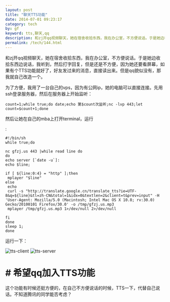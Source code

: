 ```yaml
---
layout: post
title: "聊天TTS功能"
date: 2014-07-01 09:23:17
category: tech
by: gf
keyword: tts,聊天,qq
description: 和zj开qq视频聊天，她在宿舍收拾东西，我在办公室，不方便说话。于是她边收拾东西边说话，我听到，然后打字回复，但是还是不方便，因为她还要看屏幕，如果有个TTS功能就好了，好友发过来的消
permalink: /tech/144.html
---
```

和zj开qq视频聊天，她在宿舍收拾东西，我在办公室，不方便说话。于是她边收拾东西边说话，我听到，然后打字回复，但是还是不方便，因为她还要看屏幕，如果有个TTS功能就好了，好友发过来的消息，直接读出来。但是qq貌似没有，那我就自己改造一个。

为了方便，我用了一台自己的vps，因为有公网ip，她的电脑可以直接连接。先用ssh登录服务器，然后在服务器上开始监听：

    count=1;while true;do date;echo 第$count次监听;nc -lvp 443;let count=$count+1;done

然后让她在自己的mba上打开terminal，运行

:

    #!/bin/sh
    while true;do
    
    nc gfzj.us 443 |while read line do
    do 
    echo server [`date -u`]:
    echo $line;
    
    if [ ${line:0:4} = "http" ];then
     mplayer "$line"
    else
     echo
     curl -s "http://translate.google.cn/translate_tts?ie=UTF-8&q=${line}&tl=zh-CN&total=1&idx=0&textlen=2&client=t&prev=input" -H 'User-Agent: Mozilla/5.0 (Macintosh; Intel Mac OS X 10.8; rv:30.0) Gecko/20100101 Firefox/30.0' -o /tmp/gfzj.us.mp3
     mplayer /tmp/gfzj.us.mp3 1>/dev/null 2>/dev/null
    
    fi
    done
    sleep 1;
    done

运行一下：

![tts-client][] ![tts-server][]

#  # 希望qq加入TTS功能 ##

这个功能有时候还挺方便的，在自己不方便说话的时候，TTS一下，代替自己说话。不知道腾讯的同学能否考虑？


[tts-client]: http://www.gfzj.us/gfzjus_blog/tech/2014-10-22/78040a599526eb0b2e8a6ad2f4abbd30.jpg
[tts-server]: http://www.gfzj.us/gfzjus_blog/tech/2014-10-22/eb5e73096a4662424eaddd97932a2358.jpg
